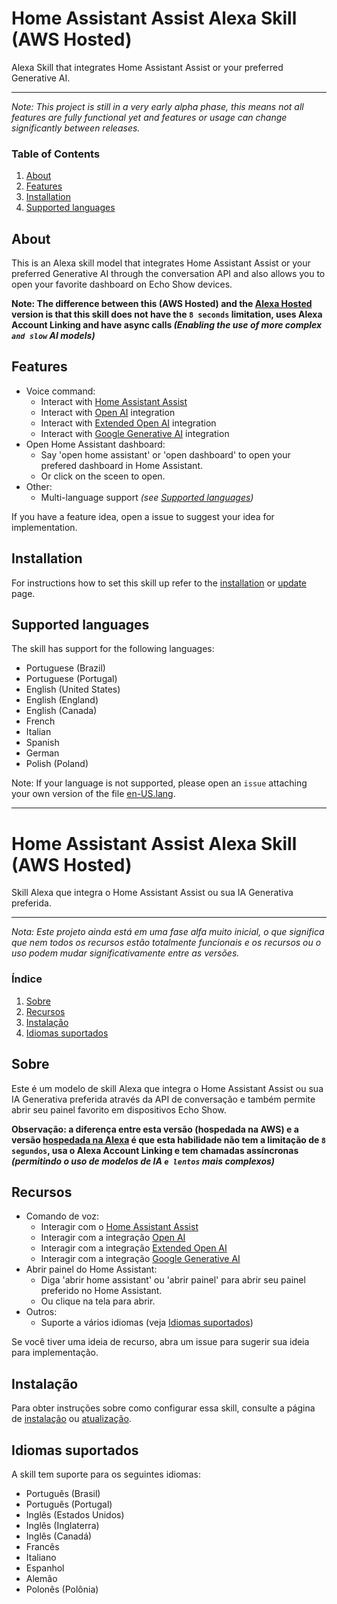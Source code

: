 # Home Assistant Assist Alexa Skill (AWS Hosted)

Alexa Skill that integrates Home Assistant Assist or your preferred Generative AI.

---

_Note: This project is still in a very early alpha phase, this means not all features are fully functional yet and
features or usage can change significantly between releases._

### Table of Contents

1. [About](#about)
2. [Features](#features)
3. [Installation](#installation)
4. [Supported languages](#supported-languages)

## About

This is an Alexa skill model that integrates Home Assistant Assist or your preferred Generative AI through the conversation API and also allows you to open your favorite dashboard on Echo Show devices.

**Note: The difference between this **(AWS Hosted)** and the [Alexa Hosted](https://github.com/fabianosan/HomeAssistantAssist) version is that this skill does not have the `8 seconds` limitation, uses Alexa Account Linking and have async calls _(Enabling the use of more complex `and slow` AI models)_** 

## Features

- Voice command:
    - Interact with [Home Assistant Assist](https://www.home-assistant.io/voice_control)
    - Interact with [Open AI](https://www.home-assistant.io/integrations/openai_conversation) integration
    - Interact with [Extended Open AI](https://github.com/jekalmin/extended_openai_conversation) integration
    - Interact with [Google Generative AI](https://www.home-assistant.io/integrations/google_generative_ai_conversation) integration
- Open Home Assistant dashboard:
    - Say 'open home assistant' or 'open dashboard' to open your prefered dashboard in Home Assistant.
    - Or click on the sceen to open.
- Other:
    - Multi-language support _(see [Supported languages](#supported-languages))_

If you have a feature idea, open a issue to suggest your idea for implementation.

## Installation

For instructions how to set this skill up refer to the [installation](doc/en/INSTALLATION.md) or [update](doc/en/UPDATE.md) page.

## Supported languages

The skill has support for the following languages:

- Portuguese (Brazil)
- Portuguese (Portugal)
- English (United States)
- English (England)
- English (Canada)
- French
- Italian
- Spanish
- German
- Polish (Poland)

Note: If your language is not supported, please open an `issue` attaching your own version of the file [en-US.lang](lambda_functions/locale/en-US.lang).

---



# Home Assistant Assist Alexa Skill (AWS Hosted)

Skill Alexa que integra o Home Assistant Assist ou sua IA Generativa preferida.

---

_Nota: Este projeto ainda está em uma fase alfa muito inicial, o que significa que nem todos os recursos estão totalmente funcionais e os recursos ou o uso podem mudar significativamente entre as versões._

### Índice

1. [Sobre](#sobre)
2. [Recursos](#recursos)
3. [Instalação](#instalação)
4. [Idiomas suportados](#idiomas-suportados)

## Sobre

Este é um modelo de skill Alexa que integra o Home Assistant Assist ou sua IA Generativa preferida através da API de conversação e também permite abrir seu painel favorito em dispositivos Echo Show.

**Observação: a diferença entre esta versão **(hospedada na AWS)** e a versão [hospedada na Alexa](https://github.com/fabianosan/HomeAssistantAssist) é que esta habilidade não tem a limitação de `8 segundos`, usa o Alexa Account Linking e tem chamadas assíncronas _(permitindo o uso de modelos de IA `e lentos` mais complexos)_**

## Recursos

- Comando de voz:
    - Interagir com o [Home Assistant Assist](https://www.home-assistant.io/voice_control)
    - Interagir com a integração [Open AI](https://www.home-assistant.io/integrations/openai_conversation)
    - Interagir com a integração [Extended Open AI](https://github.com/jekalmin/extended_openai_conversation)
    - Interagir com a integração [Google Generative AI](https://www.home-assistant.io/integrations/google_generative_ai_conversation)
- Abrir painel do Home Assistant:
    - Diga 'abrir home assistant' ou 'abrir painel' para abrir seu painel preferido no Home Assistant.
    - Ou clique na tela para abrir.
- Outros:
    - Suporte a vários idiomas (veja [Idiomas suportados](#idiomas-suportados))

Se você tiver uma ideia de recurso, abra um issue para sugerir sua ideia para implementação.

## Instalação

Para obter instruções sobre como configurar essa skill, consulte a página de [instalação](doc/pt/INSTALLATION.md) ou [atualização](doc/pt/UPDATE.md).

## Idiomas suportados

A skill tem suporte para os seguintes idiomas:

- Português (Brasil)
- Português (Portugal)
- Inglês (Estados Unidos)
- Inglês (Inglaterra)
- Inglês (Canadá)
- Francês
- Italiano
- Espanhol
- Alemão
- Polonês (Polônia)